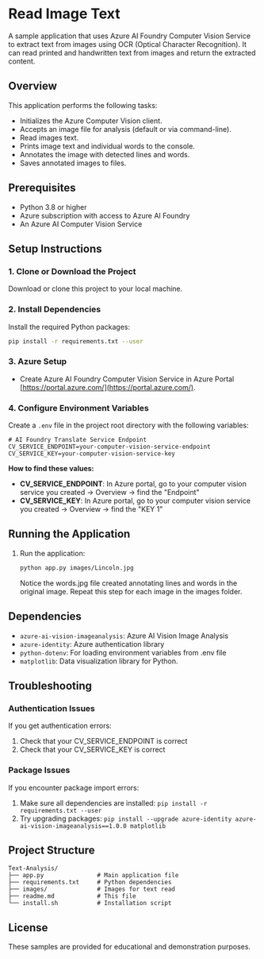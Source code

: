 # Read Image Text

A sample application that uses Azure AI Foundry Computer Vision Service to extract text from images using OCR (Optical Character Recognition). It can read printed and handwritten text from images and return the extracted content.


## Overview

This application performs the following tasks:
- Initializes the Azure Computer Vision client.
- Accepts an image file for analysis (default or via command-line).
- Read images text.
- Prints image text and individual words to the console.
- Annotates the image with detected lines and words.
- Saves annotated images to files.


## Prerequisites

- Python 3.8 or higher
- Azure subscription with access to Azure AI Foundry
- An Azure AI Computer Vision Service

## Setup Instructions

### 1. Clone or Download the Project

Download or clone this project to your local machine.

### 2. Install Dependencies

Install the required Python packages:

```bash
pip install -r requirements.txt --user
```

### 3. Azure Setup 
- Create Azure AI Foundry Computer Vision Service in Azure Portal [https://portal.azure.com/](https://portal.azure.com/). 


### 4. Configure Environment Variables

Create a `.env` file in the project root directory with the following variables:

```env
# AI Foundry Translate Service Endpoint
CV_SERVICE_ENDPOINT=your-computer-vision-service-endpoint
CV_SERVICE_KEY=your-computer-vision-service-key
```

**How to find these values:**

- **CV_SERVICE_ENDPOINT**: In Azure portal, go to your computer vision service you created → Overview → find the "Endpoint"
- **CV_SERVICE_KEY**: In Azure portal, go to your computer vision service you created → Overview → find the "KEY 1"

## Running the Application

1. Run the application:
   ```bash
   python app.py images/Lincoln.jpg
   ```
   
   Notice the words.jpg file created annotating lines and words in the original image. 
   Repeat this step for each image in the images folder. 


## Dependencies

- `azure-ai-vision-imageanalysis`: Azure AI Vision Image Analysis
- `azure-identity`: Azure authentication library
- `python-dotenv`: For loading environment variables from .env file
- `matplotlib`: Data visualization library for Python.

## Troubleshooting

### Authentication Issues

If you get authentication errors:
1. Check that your CV_SERVICE_ENDPOINT is correct
3. Check that your CV_SERVICE_KEY is correct


### Package Issues

If you encounter package import errors:
1. Make sure all dependencies are installed: `pip install -r requirements.txt --user`
2. Try upgrading packages: `pip install --upgrade azure-identity azure-ai-vision-imageanalysis==1.0.0 matplotlib`

## Project Structure

```
Text-Analysis/
├── app.py               # Main application file
├── requirements.txt     # Python dependencies
├── images/              # Images for text read
├── readme.md            # This file
└── install.sh           # Installation script
```


## License

These samples are provided for educational and demonstration purposes.